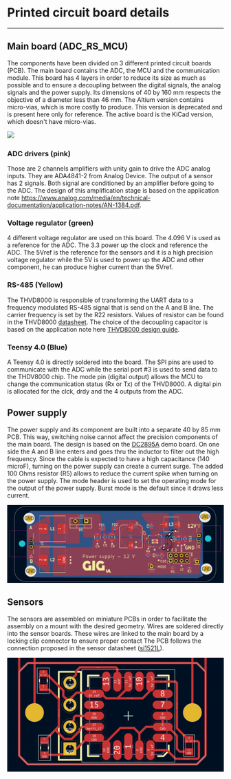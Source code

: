 # Printed circuit board details

----

## Main board (ADC_RS_MCU)

The components have been divided on 3 different printed circuit boards (PCB). The main board contains the ADC, the MCU and the communication module. This board has 4 layers in order to reduce its size as much as possible and to ensure a decoupling between the digital signals, the analog signals and the power supply. Its dimensions of 40 by 160 mm respects the objective of a diameter less than 46 mm. The Altium version contains micro-vias, which is more costly to produce. This version is deprecated and is present here only for reference. The active board is the KiCad version, which doesn't have micro-vias.

![](https://github.com/Geophysical-Instrumentation-Group-UL/Geophysical-Open-Seismic-Hardware/blob/main/media/mainBoard.png)

### ADC drivers (pink)

Those are 2 channels amplifiers with unity gain to drive the ADC analog inputs. They are ADA4841-2 from Analog Device. The output of a sensor has 2 signals. Both signal are conditioned by an amplifier before going to the ADC. The design of this amplification stage is based on the application note https://www.analog.com/media/en/technical-documentation/application-notes/AN-1384.pdf.

### Voltage regulator (green)

4 different voltage regulator are used on this board. The 4.096 V is used as a reference for the ADC. The 3.3 power up the clock and reference the ADC. The 5Vref is the reference for the sensors and it is a high precision voltage regulator while the 5V is used to power up the ADC and other component, he can produce higher current than the 5Vref. 

### RS-485 (Yellow)

The THVD8000 is responsible of transforming the UART data to a frequency modulated RS-485 signal that is send on the A and B line. The carrier frequency is set by the R22 resistors. Values of resistor can be found in the THVD8000 [datasheet](https://www.ti.com/product/THVD8000?utm_source=google&utm_medium=cpc&utm_campaign=asc-int-null-prodfolderdynamic-cpc-pf-google-wwe&utm_content=prodfolddynamic&ds_k=DYNAMIC+SEARCH+ADS&DCM=yes&gclid=Cj0KCQjwof6WBhD4ARIsAOi65ajVA_-4Qv5Z8-NflDabHUv2FtYJd0RHMERMfylwqK505uBJHmn_EZ0aAl1MEALw_wcB&gclsrc=aw.ds). The choice of the decoupling capacitor is based on the application note here [THVD8000 design guide](https://www.ti.com/lit/an/slla496a/slla496a.pdf?ts=1658843537116&ref_url=https%253A%252F%252Fwww.ti.com%252Fproduct%252FTHVD8000%253Futm_source%253Dgoogle%2526utm_medium%253Dcpc%2526utm_campaign%253Dasc-int-null-prodfolderdynamic-cpc-pf-google-wwe%2526utm_content%253Dprodfolddynamic%2526ds_k%253DDYNAMIC%2BSEARCH%2BADS%2526DCM%253Dyes%2526gclid%253DCj0KCQjwof6WBhD4ARIsAOi65ajVA_-4Qv5Z8-NflDabHUv2FtYJd0RHMERMfylwqK505uBJHmn_EZ0aAl1MEALw_wcB%2526gclsrc%253Daw.ds).

### Teensy 4.0 (Blue)

A Teensy 4.0 is directly soldered into the board. The SPI pins are used to communicate with the ADC while the serial port #3 is used to send data to the THDV8000 chip. The mode pin (digital output) allows the MCU to change the communication status (Rx or Tx) of the THVD8000. A digital pin is allocated for the clck, drdy and the 4 outputs from the ADC.

## Power supply

The power supply and its component are built into a separate 40 by 85 mm PCB. This way, switching noise cannot affect the precision components of the main board. The design is based on the [DC2895A](https://www.analog.com/en/design-center/evaluation-hardware-and-software/evaluation-boards-kits/dc2895a.html#eb-overview) demo board. On one side the A and B line enters and goes thru the inductor to filter out the high frequency.  Since the cable is expected to have a high capacitance (140 microF), turning on the power supply can create a  current surge. The added 100 Ohms resistor (R5) allows to reduce the current spike when turning on the power supply. The mode header is used to set the operating mode for the output of the power supply. Burst mode is the default since it draws less current.

![](https://github.com/Geophysical-Instrumentation-Group-UL/Geophysical-Open-Seismic-Hardware/blob/main/media/power_supply.png)





## Sensors

The sensors are assembled on miniature PCBs in order to facilitate the assembly on a mount with the desired geometry.  Wires are soldered directly into the sensor boards. These wires are linked to the main board by a locking clip connector to ensure proper contact The PCB follows the connection proposed in the sensor datasheet ([si1521L](https://www.silicondesigns.com/_files/ugd/3fcdcf_d6eb801b372f408bbba8180fd1f07cc7.pdf)). 



![](https://github.com/Geophysical-Instrumentation-Group-UL/Geophysical-Open-Seismic-Hardware/blob/main/media/sensor.png)
